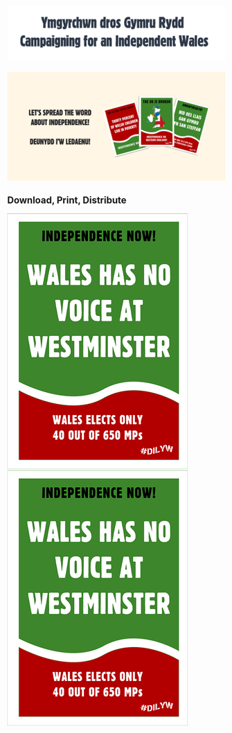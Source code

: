 # ![Header](HeaderTrans.png)

![dilyw](dilyw.png)

## Download, Print, Distribute

[![Alt Description](NoVoiceMini.jpg)](No-Voice.jpg) [![Alt Description](NoVoiceMini.jpg)](No-Voice.jpg)
